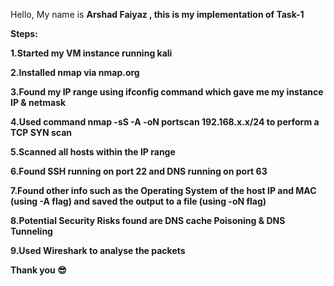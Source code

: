 Hello, My name is **Arshad Faiyaz **, this is my implementation of **Task-1******

******Steps:******

******1.Started my VM instance running kali******

******2.Installed nmap via nmap.org******

******3.Found my IP range using ifconfig command which gave me my instance IP & netmask******

******4.Used command **nmap -sS -A -oN portscan 192.168.x.x/24 **to perform a TCP SYN scan**********

******5.Scanned all hosts within the IP range******

******6.Found SSH running on port 22 and DNS running on port 63******

******7.Found other info such as the Operating System of the host IP and MAC (using -A flag) and saved the output to a file (using -oN flag)******

******8.Potential Security Risks found are **DNS cache Poisoning **& **DNS Tunneling************

******9.Used **Wireshark **to analyse the packets**********

******Thank you 😎******
